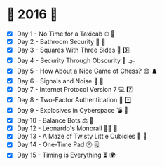 # :christmas_tree: 2016 :christmas_tree:

- [x] Day 1 - No Time for a Taxicab :alarm_clock: :taxi:
- [x] Day 2 - Bathroom Security :bathtub: :police_officer: 
- [x] Day 3 - Squares With Three Sides :black_square_button: :three:
- [x] Day 4 - Security Through Obscurity :closed_lock_with_key: :fog:
- [x] Day 5 - How About a Nice Game of Chess? :blush: :chess_pawn:
- [x] Day 6 - Signals and Noise :children_crossing: :loudspeaker:
- [x] Day 7 - Internet Protocol Version 7 :computer: :seven:
- [x] Day 8 - Two-Factor Authentication :1234: :asterisk:
- [x] Day 9 - Explosives in Cyberspace :bomb: :milky_way:
- [x] Day 10 - Balance Bots :balance_scale: :robot:
- [x] Day 12 - Leonardo's Monorail :man_artist: :monorail:
- [x] Day 13 - A Maze of Twisty Little Cubicles :twisted_rightwards_arrows: :office:
- [x] Day 14 - One-Time Pad :clock1: :spiral_notepad:
- [x] Day 15 - Timing is Everything :hourglass_flowing_sand: :earth_africa:
